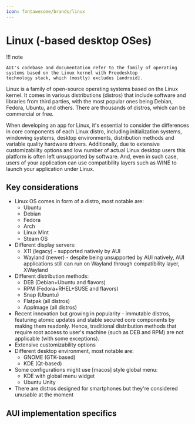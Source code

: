 ```yaml
---
icon: fontawesome/brands/linux
---
```


# Linux (-based desktop OSes)

!!! note

    AUI's codebase and documentation refer to the family of operating systems based on the Linux kernel with Freedesktop
    technology stack, which (mostly) excludes [android].

Linux is a family of open-source operating systems based on the Linux kernel. It comes in various distributions
(distros) that include software and libraries from third parties, with the most popular ones being Debian, Fedora,
Ubuntu, and others. There are thousands of distros, which can be commercial or free.

When developing an app for Linux, it's essential to consider the differences in core components of each Linux distro,
including initialization systems, windowing systems, desktop environments, distribution methods and variable quality
hardware drivers. Additionally, due to extensive customizability options and low number of actual Linux desktop users 
this platform is often left unsupported by software. And, even in such case, users of your application can use
compatibility layers such as WINE to launch your application under Linux.

## Key considerations

- Linux OS comes in form of a distro, most notable are:
    - Ubuntu
    - Debian
    - Fedora
    - Arch
    - Linux Mint
    - Steam OS
- Different display servers:
    - X11 (legacy) - supported natively by AUI
    - Wayland (newer) - despite being unsupported by AUI natively, AUI applications still can run on Wayland through
      compatibility layer, XWayland
- Different distribution methods:
    - DEB (Debian+Ubuntu and flavors)
    - RPM (Fedora+RHEL+SUSE and flavors)
    - Snap (Ubuntu)
    - Flatpak (all distros)
    - AppImage (all distros)
- Recent innovation but growing in popularity - immutable distros, featuring atomic updates and stable secured core
  components by making them readonly. Hence, traditional distribution methods that require root access to user's
  machine (such as DEB and RPM) are not applicable (with some exceptions).
- Extensive customizability options
- Different desktop environment, most notable are:
    - GNOME (GTK-based)
    - KDE (Qt-based)
- Some configurations might use [macos] style global menu:
    - KDE with global menu widget
    - Ubuntu Unity
- There are distros designed for smartphones but they're considered unusable at the moment

## AUI implementation specifics
